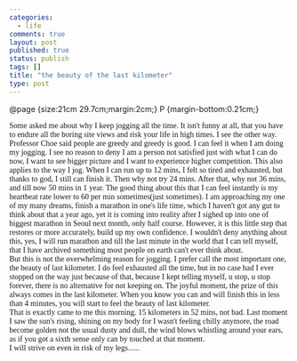 ```yaml
--- 
categories: 
  - life
comments: true
layout: post
published: true
status: publish
tags: []
title: "the beauty of the last kilometer"
type: post
---
```

<div id="msgcns!3725CC0EE38B1F6!1027" class="bvMsg">@page
{size:21cm 29.7cm;margin:2cm;}
P
{margin-bottom:0.21cm;}

	

<font face="Times New Roman, serif">Some
asked me about why I keep jogging all the time. It isn't funny at
all, that you have to endure all the boring site views and risk your
life in high times. I see the other way. Professor Choe said people
are greedy and greedy is good. I can feel it when I am doing my
jogging. I see no reason to deny I am a person not satisfied just
with what I can do now, I want to see bigger picture and I want to
experience higher competition. This also applies to the way I jog.
When I can run up to 12 mins, I felt so tired and exhausted, but
thanks to god, I still can finish it. Then why not try 24 mins. After
that, why not 36 mins, and till now 50 mins in 1 year. The good thing
about this that I can feel instantly is my heartbeat rate lower to 60
per min sometimes(just sometimes). I am approaching my one of my many
dreams, finish a marathon in one's life time, which I haven't got any
gut to think about that a year ago, yet it is coming into reality
after I sighed up into one of biggest marathon in Seoul next month,
only half course. However, it is this little step that restores or
more accurately, build up my own confidence. I wouldn't deny anything
about this, yes, I will run marathon and till the last minute in the
world that I can tell myself, that I have archived something most
people on earth can't ever think about.</font>
<br>
<font face="Times New Roman, serif">But
this is not the overwhelming reason for jogging. I prefer call the
most important one, the beauty of last kilometer. I do feel exhausted
all the time, but in no case had I ever stopped on the way just
because of that, because I kept telling myself, u stop, u stop
forever, there is no alternative for not keeping on. The joyful
moment, the prize of this always comes in the last kilometer. When
you know you can and will finish this in less than 4 minutes, you
will start to feel the beauty of last kilometer.</font>
<br>
<font face="Times New Roman, serif">That
is exactly came to me this morning. 15 kilometers in 52 mins, not
bad. Last moment I saw the sun's rising, shining on my body for I
wasn't feeling chilly anymore, the road become golden not the usual
dusty and dull, the wind blows whistling around your ears, as if you
got a sixth sense only can by touched at that moment.</font>
<br>
<font face="Times New Roman, serif">I
will strive on even in risk of my legs......</font>
</div>
